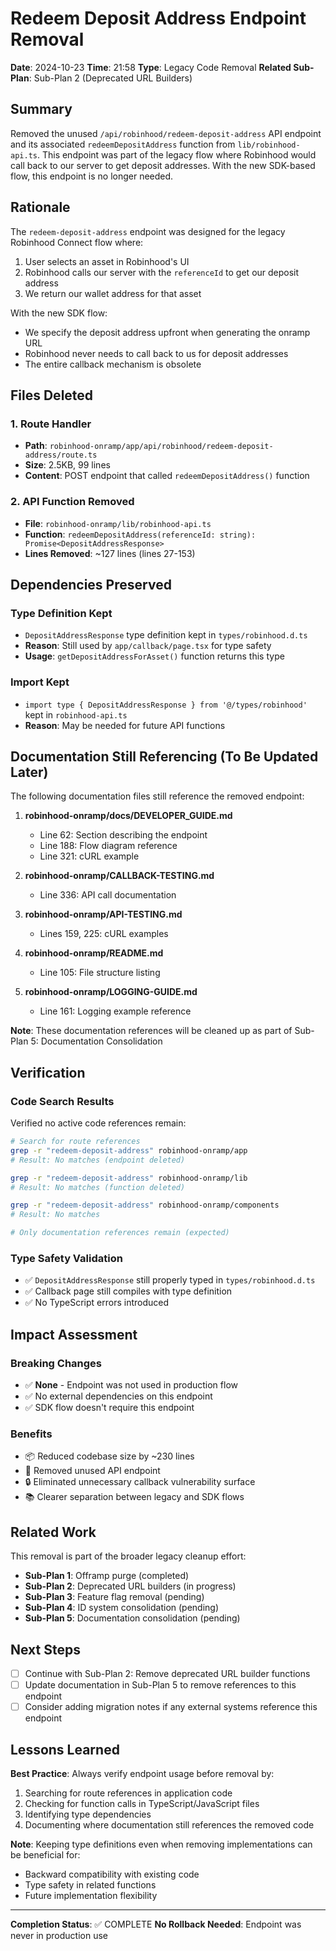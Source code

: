 # Redeem Deposit Address Endpoint Removal

**Date**: 2024-10-23
**Time**: 21:58
**Type**: Legacy Code Removal
**Related Sub-Plan**: Sub-Plan 2 (Deprecated URL Builders)

## Summary

Removed the unused `/api/robinhood/redeem-deposit-address` API endpoint and its associated `redeemDepositAddress` function from `lib/robinhood-api.ts`. This endpoint was part of the legacy flow where Robinhood would call back to our server to get deposit addresses. With the new SDK-based flow, this endpoint is no longer needed.

## Rationale

The `redeem-deposit-address` endpoint was designed for the legacy Robinhood Connect flow where:

1. User selects an asset in Robinhood's UI
2. Robinhood calls our server with the `referenceId` to get our deposit address
3. We return our wallet address for that asset

With the new SDK flow:

- We specify the deposit address upfront when generating the onramp URL
- Robinhood never needs to call back to us for deposit addresses
- The entire callback mechanism is obsolete

## Files Deleted

### 1. Route Handler

- **Path**: `robinhood-onramp/app/api/robinhood/redeem-deposit-address/route.ts`
- **Size**: 2.5KB, 99 lines
- **Content**: POST endpoint that called `redeemDepositAddress()` function

### 2. API Function Removed

- **File**: `robinhood-onramp/lib/robinhood-api.ts`
- **Function**: `redeemDepositAddress(referenceId: string): Promise<DepositAddressResponse>`
- **Lines Removed**: ~127 lines (lines 27-153)

## Dependencies Preserved

### Type Definition Kept

- `DepositAddressResponse` type definition kept in `types/robinhood.d.ts`
- **Reason**: Still used by `app/callback/page.tsx` for type safety
- **Usage**: `getDepositAddressForAsset()` function returns this type

### Import Kept

- `import type { DepositAddressResponse } from '@/types/robinhood'` kept in `robinhood-api.ts`
- **Reason**: May be needed for future API functions

## Documentation Still Referencing (To Be Updated Later)

The following documentation files still reference the removed endpoint:

1. **robinhood-onramp/docs/DEVELOPER_GUIDE.md**

   - Line 62: Section describing the endpoint
   - Line 188: Flow diagram reference
   - Line 321: cURL example

2. **robinhood-onramp/CALLBACK-TESTING.md**

   - Line 336: API call documentation

3. **robinhood-onramp/API-TESTING.md**

   - Lines 159, 225: cURL examples

4. **robinhood-onramp/README.md**

   - Line 105: File structure listing

5. **robinhood-onramp/LOGGING-GUIDE.md**
   - Line 161: Logging example reference

**Note**: These documentation references will be cleaned up as part of Sub-Plan 5: Documentation Consolidation

## Verification

### Code Search Results

Verified no active code references remain:

```bash
# Search for route references
grep -r "redeem-deposit-address" robinhood-onramp/app
# Result: No matches (endpoint deleted)

grep -r "redeem-deposit-address" robinhood-onramp/lib
# Result: No matches (function deleted)

grep -r "redeem-deposit-address" robinhood-onramp/components
# Result: No matches

# Only documentation references remain (expected)
```

### Type Safety Validation

- ✅ `DepositAddressResponse` still properly typed in `types/robinhood.d.ts`
- ✅ Callback page still compiles with type definition
- ✅ No TypeScript errors introduced

## Impact Assessment

### Breaking Changes

- ✅ **None** - Endpoint was not used in production flow
- ✅ No external dependencies on this endpoint
- ✅ SDK flow doesn't require this endpoint

### Benefits

- 📦 Reduced codebase size by ~230 lines
- 🧹 Removed unused API endpoint
- 🔒 Eliminated unnecessary callback vulnerability surface
- 📚 Clearer separation between legacy and SDK flows

## Related Work

This removal is part of the broader legacy cleanup effort:

- **Sub-Plan 1**: Offramp purge (completed)
- **Sub-Plan 2**: Deprecated URL builders (in progress)
- **Sub-Plan 3**: Feature flag removal (pending)
- **Sub-Plan 4**: ID system consolidation (pending)
- **Sub-Plan 5**: Documentation consolidation (pending)

## Next Steps

- [ ] Continue with Sub-Plan 2: Remove deprecated URL builder functions
- [ ] Update documentation in Sub-Plan 5 to remove references to this endpoint
- [ ] Consider adding migration notes if any external systems reference this endpoint

## Lessons Learned

**Best Practice**: Always verify endpoint usage before removal by:

1. Searching for route references in application code
2. Checking for function calls in TypeScript/JavaScript files
3. Identifying type dependencies
4. Documenting where documentation still references the removed code

**Note**: Keeping type definitions even when removing implementations can be beneficial for:

- Backward compatibility with existing code
- Type safety in related functions
- Future implementation flexibility

---

**Completion Status**: ✅ COMPLETE
**No Rollback Needed**: Endpoint was never in production use
